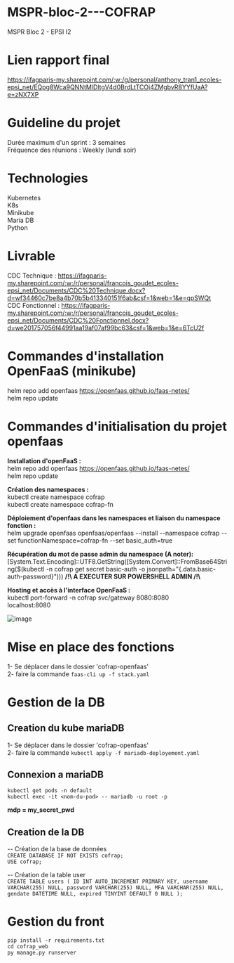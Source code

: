 # MSPR-bloc-2---COFRAP
MSPR Bloc 2 - EPSI I2

# Lien rapport final
https://ifagparis-my.sharepoint.com/:w:/g/personal/anthony_tran1_ecoles-epsi_net/EQpg8Wca9QNNtMIDltgV4d0BrdLtTCOj4ZMgbvR8YYfUaA?e=zNX7XP

# Guideline du projet
Durée maximum d'un sprint : 3 semaines<br>
Fréquence des réunions : Weekly (lundi soir)


# Technologies
Kubernetes<br>
K8s<br>
Minikube<br>
Maria DB<br>
Python

# Livrable
CDC Technique : https://ifagparis-my.sharepoint.com/:w:/r/personal/francois_goudet_ecoles-epsi_net/Documents/CDC%20Technique.docx?d=wf34460c7be8a4b70b5b413340151f6ab&csf=1&web=1&e=qpSWQt<br>
CDC Fonctionnel : https://ifagparis-my.sharepoint.com/:w:/r/personal/francois_goudet_ecoles-epsi_net/Documents/CDC%20Fonctionnel.docx?d=we201757056f44991aa19af07af99bc63&csf=1&web=1&e=6TcU2f


# Commandes d'installation OpenFaaS (minikube)

helm repo add openfaas https://openfaas.github.io/faas-netes/ <br>
helm repo update

# Commandes d'initialisation du projet openfaas

<b>Installation d'openFaaS : </b>  <br>
helm repo add openfaas https://openfaas.github.io/faas-netes/  <br>
helm repo update  <br>

<b>Création des namespaces : </b>  <br>
kubectl create namespace cofrap  <br>
kubectl create namespace cofrap-fn<br>

<b>Déploiement d'openfaas dans les namespaces et liaison du namespace fonction :</b> <br>
helm upgrade openfaas openfaas/openfaas --install --namespace cofrap --set functionNamespace=cofrap-fn --set basic_auth=true <br>

<b>Récupération du mot de passe admin du namespace (A noter): </b><br>
[System.Text.Encoding]::UTF8.GetString([System.Convert]::FromBase64String($(kubectl -n cofrap get secret basic-auth -o jsonpath="{.data.basic-auth-password}")))         <b>/!\ A EXECUTER SUR POWERSHELL ADMIN /!\ </b><br>

<b>Hosting et accès à l'interface OpenFaaS : </b> <br>
kubectl port-forward -n cofrap svc/gateway 8080:8080  <br>
localhost:8080  <br>

![image](https://github.com/user-attachments/assets/2139bc47-c47c-4fba-a3e0-eef12ffa2a1c)

# Mise en place des fonctions

1- Se déplacer dans le dossier 'cofrap-openfaas' <br>
2- faire la commande `faas-cli up -f stack.yaml`<br>

# Gestion de la DB

## Creation du kube mariaDB
1- Se déplacer dans le dossier 'cofrap-openfaas' <br>
2- faire la commande `kubectl apply -f mariadb-deployement.yaml`<br>

## Connexion a mariaDB

`kubectl get pods -n default` <br>
`kubectl exec -it <nom-du-pod> -- mariadb -u root -p`

<b>mdp = my_secret_pwd</b>

## Creation de la DB

-- Création de la base de données <br>
`CREATE DATABASE IF NOT EXISTS cofrap;` <br>
`USE cofrap;`<br>

-- Création de la table user <br>
`CREATE TABLE users (
    ID INT AUTO_INCREMENT PRIMARY KEY,
    username VARCHAR(255) NULL,
    password VARCHAR(255) NULL,
    MFA VARCHAR(255) NULL,
    gendate DATETIME NULL,
    expired TINYINT DEFAULT 0 NULL
);`

# Gestion du front

`pip install -r requirements.txt` <br>
`cd cofrap_web`<br>
`py manage.py runserver`<br>
